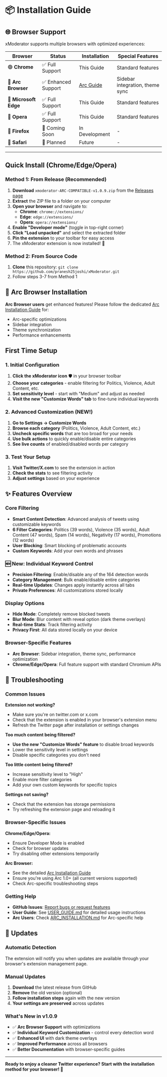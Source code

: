 # 📦 Installation Guide

## 🌐 Browser Support

xModerator supports multiple browsers with optimized experiences:

| Browser | Status | Installation | Special Features |
|---------|--------|-------------|------------------|
| 🟢 **Chrome** | ✅ Full Support | This Guide | Standard features |
| 🌈 **Arc Browser** | ✅ Enhanced Support | [Arc Guide](ARC_INSTALLATION.md) | Sidebar integration, theme sync |
| 🔵 **Microsoft Edge** | ✅ Full Support | This Guide | Standard features |
| 🔴 **Opera** | ✅ Full Support | This Guide | Standard features |
| 🦊 **Firefox** | 🚧 Coming Soon | In Development | - |
| 🍎 **Safari** | 🚧 Planned | Future | - |

---

## Quick Install (Chrome/Edge/Opera)

### Method 1: From Release (Recommended)
1. **Download** `xmoderator-ARC-COMPATIBLE-v1.0.9.zip` from the [Releases page](https://github.com/pranesh25joshi/xModerator/releases)
2. **Extract** the ZIP file to a folder on your computer
3. **Open your browser** and navigate to:
   - **Chrome**: `chrome://extensions/`
   - **Edge**: `edge://extensions/`
   - **Opera**: `opera://extensions/`
4. **Enable "Developer mode"** (toggle in top-right corner)
5. **Click "Load unpacked"** and select the extracted folder
6. **Pin the extension** to your toolbar for easy access
7. The xModerator extension is now installed! 🎉

### Method 2: From Source Code
1. **Clone** this repository: `git clone https://github.com/pranesh25joshi/xModerator.git`
2. Follow steps 3-7 from Method 1

## 🌈 Arc Browser Installation

**Arc Browser users** get enhanced features! Please follow the dedicated [Arc Installation Guide](ARC_INSTALLATION.md) for:
- Arc-specific optimizations
- Sidebar integration
- Theme synchronization
- Performance enhancements

## First Time Setup

### 1. Initial Configuration
1. **Click the xModerator icon** 🛡️ in your browser toolbar
2. **Choose your categories** - enable filtering for Politics, Violence, Adult Content, etc.
3. **Set sensitivity level** - start with "Medium" and adjust as needed
4. **Visit the new "Customize Words" tab** to fine-tune individual keywords

### 2. Advanced Customization (NEW!)
1. **Go to Settings → Customize Words**
2. **Browse each category** (Politics, Violence, Adult Content, etc.)
3. **Uncheck specific words** that are too broad for your needs
4. **Use bulk actions** to quickly enable/disable entire categories
5. **See live counts** of enabled/disabled words per category

### 3. Test Your Setup
1. **Visit Twitter/X.com** to see the extension in action
2. **Check the stats** to see filtering activity
3. **Adjust settings** based on your experience

## ✨ Features Overview

### Core Filtering
- **Smart Content Detection**: Advanced analysis of tweets using customizable keywords
- **6 Filter Categories**: Politics (39 words), Violence (35 words), Adult Content (47 words), Spam (14 words), Negativity (17 words), Promotions (12 words)
- **User Blocking**: Smart blocking of problematic accounts
- **Custom Keywords**: Add your own words and phrases

### 🆕 New: Individual Keyword Control
- **Precision Filtering**: Enable/disable any of the 164 detection words
- **Category Management**: Bulk enable/disable entire categories
- **Real-time Updates**: Changes apply instantly across all tabs
- **Private Preferences**: All customizations stored locally

### Display Options
- **Hide Mode**: Completely remove blocked tweets
- **Blur Mode**: Blur content with reveal option (dark theme overlays)
- **Real-time Stats**: Track filtering activity
- **Privacy First**: All data stored locally on your device

### Browser-Specific Features
- **Arc Browser**: Sidebar integration, theme sync, performance optimization
- **Chrome/Edge/Opera**: Full feature support with standard Chromium APIs

## 🔧 Troubleshooting

### Common Issues
**Extension not working?**
- Make sure you're on twitter.com or x.com
- Check that the extension is enabled in your browser's extension menu
- Refresh the Twitter page after installation or settings changes

**Too much content being filtered?**
- **Use the new "Customize Words" feature** to disable broad keywords
- Lower the sensitivity level in settings
- Disable specific categories you don't need

**Too little content being filtered?**
- Increase sensitivity level to "High"
- Enable more filter categories
- Add your own custom keywords for specific topics

**Settings not saving?**
- Check that the extension has storage permissions
- Try refreshing the extension page and reloading it

### Browser-Specific Issues
**Chrome/Edge/Opera:**
- Ensure Developer Mode is enabled
- Check for browser updates
- Try disabling other extensions temporarily

**Arc Browser:**
- See the detailed [Arc Installation Guide](ARC_INSTALLATION.md)
- Ensure you're using Arc 1.0+ (all current versions supported)
- Check Arc-specific troubleshooting steps

### Getting Help
- **GitHub Issues**: [Report bugs or request features](https://github.com/pranesh25joshi/xModerator/issues)
- **User Guide**: See [USER_GUIDE.md](USER_GUIDE.md) for detailed usage instructions
- **Arc Users**: Check [ARC_INSTALLATION.md](ARC_INSTALLATION.md) for Arc-specific help

## 🔄 Updates

### Automatic Detection
The extension will notify you when updates are available through your browser's extension management page.

### Manual Updates
1. **Download** the latest release from GitHub
2. **Remove** the old version (optional)
3. **Follow installation steps** again with the new version
4. **Your settings are preserved** across updates

### What's New in v1.0.9
- ✅ **Arc Browser Support** with optimizations
- ✅ **Individual Keyword Customization** - control every detection word
- ✅ **Enhanced UI** with dark theme overlays
- ✅ **Improved Performance** across all browsers
- ✅ **Better Documentation** with browser-specific guides

---

**Ready to enjoy a cleaner Twitter experience? Start with the installation method for your browser! 🚀**